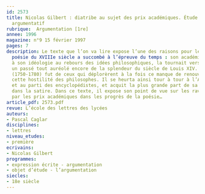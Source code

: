 ```yaml
---
id: 2573
title: Nicolas Gilbert : diatribe au sujet des prix académiques. Étude d’un texte
  argumentatif 
rubrique:  Argumentation [1re]
annee: 1996
magazine: n°9 15 février 1997
pages: 7
description: Le texte que l’on va lire expose l’une des raisons pour lesquelles la
  poésie du XVIIIe siècle a succombé à l’épreuve du temps : son académisme, ajouté
  à son idéologie au rebours des idées philosophiques, la tournait vers le passé,
  un passé tout auréolé encore de la splendeur du siècle de Louis XIV. Nicolas Gilbert
  (1750-1780) fut de ceux qui déplorèrent à la fois ce manque de renouvellement et
  cette hostilité des philosophes. Il se heurta ainsi tour à tour à l’Académie française
  et au parti des encyclopédistes, et acquit la plus grande part de sa réputation
  dans la satire. Dans ce texte, il expose son point de vue sur les ravages causés
  par les prix académiques dans les progrès de la poésie…
article_pdf: 2573.pdf
revue: L’école des lettres des lycées
auteurs:
- Pascal Caglar
disciplines:
- lettres
niveau_etudes:
- première
ecrivains:
- Nicolas Gilbert
programmes:
- expression écrite - argumentation
- objet d’étude - l’argumentation
siecles:
- 18e siècle
---
```

